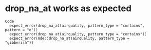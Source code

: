 # drop_na_at works as expected

    Code
      expect_error(drop_na_at(airquality, pattern_type = "contains", pattern = "o"))
      expect_error(drop_na_at(airquality, pattern_type = "contains"))
      expect_error(mde::drop_na_at(airquality, pattern_type = "gibberish"))

